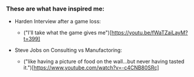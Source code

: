 ### These are what have inspired me:
* Harden Interview after a game loss: 
  * ("I'll take what the game gives me")[https://youtu.be/fWaTZaiLayM?t=399]

* Steve Jobs on Consulting vs Manufactoring:
  * ("like having a picture of food on the wall...but never having tasted it.")[https://www.youtube.com/watch?v=-c4CNB80SRc]

